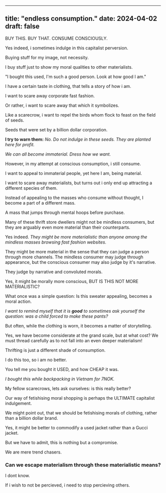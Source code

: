
---
title: "endless consumption."
date: 2024-04-02
draft: false
---

BUY THIS. BUY THAT. CONSUME CONSCIOUSLY.

Yes indeed, i sometimes indulge in this capitalist perversion.

Buying stuff for my image, not necessity.

I buy stuff just to show my moral qualities to other materialists.

"I bought this used, I'm such a good person. Look at how good I am."

I have a certain taste in clothing, that tells a story of how i am.

I want to scare away corporate fast fashion.

Or rather, i want to scare away that which it symbolizes.

Like a scarecrow, i want to repel the birds whom flock to feast on the field of seeds.

Seeds that were set by a billion dollar corporation.

**I try to warn them:**
*No. Do not indulge in these seeds. They are planted here for profit.*

*We can all become immaterial. Dress how we want.*

However, in my attempt at conscious consumption, i still consume.

I want to appeal to immaterial people, yet here I am, being material.

I want to scare away materialists, but turns out i only end up attracting a different species of them.

Instead of appealing to the masses who consume without thought, I become a part of a different mass.

A mass that jumps through mental hoops before purchase.

Many of these thrift store dwellers might not be mindless consumers, but they are arguably even more material than their counterparts.

Yes indeed. *They might be more materialistic than anyone among the mindless masses browsing fast fashion websites.*

They might be more material in the sense that they can judge a person through more channels. The mindless consumer may judge through appearance, but the conscious consumer may also judge by it's narrative.

They judge by narrative and convoluted morals.

Yes, it might be morally more conscious, BUT IS THIS NOT MORE MATERIALISTIC?

What once was a simple question: Is this sweater appealing, becomes a moral action.

*I want to remind myself that it is **good** to sometimes ask yourself the question: was a child forced to make these pants?*

But often, while the clothing is worn, it becomes a matter of storytelling.

Yes, we have become considerate at the grand scale, but at what cost?
We must thread carefully as to not fall into an even deeper materialism!

Thrifting is just a different shade of consumption.

I do this too, so i am no better.

You tell me you bought it USED, and how CHEAP it was.

*I bought this while backpacking in Vietnam for 7NOK.*

My fellow scarecrows, lets ask ourselves: is this really better?

Our way of fetishising moral shopping is perhaps the ULTIMATE capitalist indulgement.

We might point out, that we should be fetishising morals of clothing, rather than a billion dollar brand.

Yes, it might be better to commodify a used jacket rather than a Gucci jacket.

But we have to admit, this is nothing but a compromise.

We are mere trend chasers.

### Can we escape materialism through these materialistic means?

I dont know.

If i wish to not be percieved, i need to stop percieving others.
